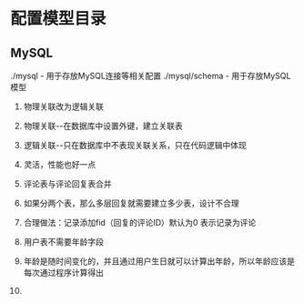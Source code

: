 # 配置模型目录

## MySQL
./mysql - 用于存放MySQL连接等相关配置
./mysql/schema - 用于存放MySQL模型


1. 物理关联改为逻辑关联

  1. 物理关联--在数据库中设置外键，建立关联表
  2. 逻辑关联--只在数据库中不表现关联关系，只在代码逻辑中体现
  3. 灵活，性能也好一点
2. 评论表与评论回复表合并

  1. 如果分两个表，那么多层回复就需要建立多少表，设计不合理
  2. 合理做法：记录添加fid（回复的评论ID）默认为0 表示记录为评论
3. 用户表不需要年龄字段

  1. 年龄是随时间变化的，并且通过用户生日就可以计算出年龄，所以年龄应该是每次通过程序计算得出
4. 

